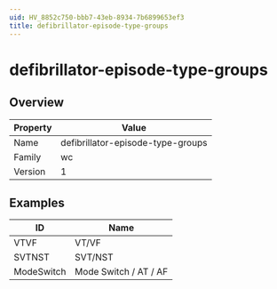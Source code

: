 ```yaml
---
uid: HV_8852c750-bbb7-43eb-8934-7b6899653ef3
title: defibrillator-episode-type-groups
---
```


# defibrillator-episode-type-groups

## Overview

Property|Value
---|--- 
Name|defibrillator-episode-type-groups 
Family|wc 
Version|1

## Examples

ID|Name
---|--- 
VTVF|VT/VF 
SVTNST|SVT/NST 
ModeSwitch|Mode Switch / AT / AF